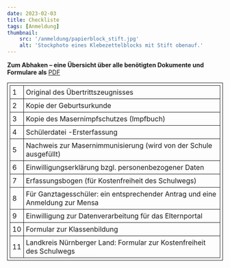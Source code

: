 ```yaml
---
date: 2023-02-03
title: Checkliste
tags: [Anmeldung]
thumbnail: 
    src: '/anmeldung/papierblock_stift.jpg'
    alt: 'Stockphoto eines Klebezettelblocks mit Stift obenauf.'
---
```


<style>
table, th, td {
  border: 1px solid;
  padding: 5px;
  margin-bottom:15px;
}
</style>

**Zum Abhaken –  eine Übersicht über alle benötigten Dokumente und Formulare als** <a href = "/documents/anmeldung/Zum_Abhaken.pdf" target="_blank">PDF</a>

<table>
        <tr>
            <td>1</td>
            <td>Original des Übertrittszeugnisses</td>
        </tr>
        <tr>
            <td>2</td>
            <td>Kopie der Geburtsurkunde</td>
        </tr>
        <tr>
            <td>3</td>
            <td>Kopie des Masernimpfschutzes (Impfbuch)</td>   
        </tr>
        <tr>
            <td>4</td>
            <td>Schülerdatei -Ersterfassung</td>
        </tr>
        <tr>
            <td>5</td>
            <td>Nachweis zur Masernimmunisierung (wird von der Schule ausgefüllt)</td>
        </tr>
        <tr>
            <td>6</td>
            <td>Einwilligungserklärung bzgl. personenbezogener Daten</td>
        </tr>
        <tr>
            <td>7</td>
            <td>Erfassungsbogen (für Kostenfreiheit des Schulwegs)</td>
        </tr>
        <tr>
            <td>8</td>
            <td>Für Ganztagesschüler: ein entsprechender Antrag und eine Anmeldung zur Mensa</td>
        </tr>
        <tr>
            <td>9</td>
            <td>Einwilligung zur Datenverarbeitung für das Elternportal</td>
        </tr>
        <tr>
            <td>10</td>
            <td>Formular zur Klassenbildung</td>
        </tr>
        <tr>
            <td>11</td>
            <td>Landkreis Nürnberger Land: Formular zur Kostenfreiheit des Schulwegs</td>
        </tr>
    </table>